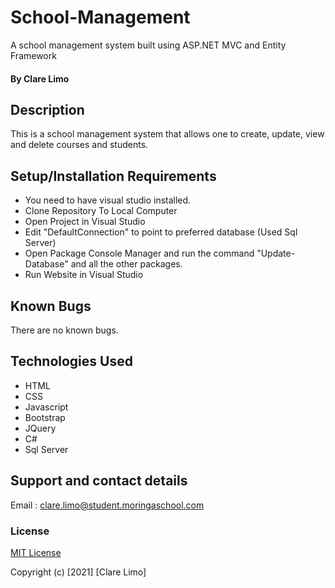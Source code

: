 # School-Management
A school management system built using ASP.NET MVC and Entity Framework 
#### By **Clare Limo**
## Description
This is a school management system that allows one to create, update, view and delete courses and students. 
## Setup/Installation Requirements
* You need to have visual studio installed.
* Clone Repository To Local Computer
* Open Project in Visual Studio
* Edit "DefaultConnection" to point to preferred database (Used Sql Server)
* Open Package Console Manager and run the command "Update-Database" and all the other packages.
* Run Website in Visual Studio
## Known Bugs
There are no known bugs.
## Technologies Used
* HTML 
* CSS 
* Javascript
* Bootstrap
* JQuery
* C#
* Sql Server
## Support and contact details
Email : clare.limo@student.moringaschool.com
### License
[MIT License](./LICENSE)

Copyright (c) [2021] [Clare Limo]

